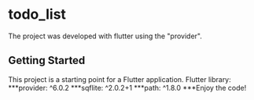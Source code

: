 # todo_list


The project was developed with flutter using the "provider".
## Getting Started

This project is a starting point for a Flutter application.
Flutter library:
 ***provider: ^6.0.2
 ***sqflite: ^2.0.2+1
  ***path: ^1.8.0
***Enjoy the code!